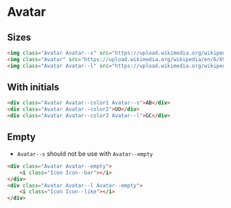 # Avatar

## Sizes
```html
<img class="Avatar Avatar--s" src="https://upload.wikimedia.org/wikipedia/en/6/69/Ember.js_Logo_and_Mascot.png" alt=" " />
<img class="Avatar" src="https://upload.wikimedia.org/wikipedia/en/6/69/Ember.js_Logo_and_Mascot.png" alt=" " />
<img class="Avatar Avatar--l" src="https://upload.wikimedia.org/wikipedia/en/6/69/Ember.js_Logo_and_Mascot.png" alt=" " />
```

## With initials

```html
<div class="Avatar Avatar--color1 Avatar--s">AB</div>
<div class="Avatar Avatar--color2">UO</div>
<div class="Avatar Avatar--color3 Avatar--l">GC</div>
```

## Empty

* `Avatar--s` should not be use with `Avatar--empty`

```html
<div class="Avatar Avatar--empty">
	<i class="Icon Icon--bar"></i>
</div>
<div class="Avatar Avatar--l Avatar--empty">
	<i class="Icon Icon--like"></i>
</div>
```

